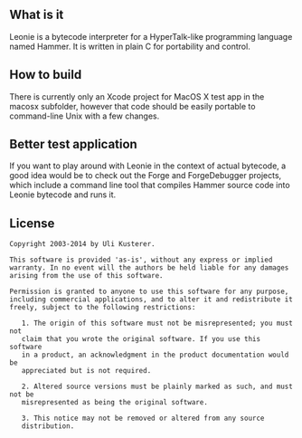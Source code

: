 What is it
----------

Leonie is a bytecode interpreter for a HyperTalk-like programming language named Hammer. It is written in plain C for portability and control.


How to build
------------

There is currently only an Xcode project for MacOS X test app in the macosx subfolder, however that code should be easily portable to command-line Unix with a few changes.


Better test application
-----------------------

If you want to play around with Leonie in the context of actual bytecode, a good idea would be to check out the Forge and ForgeDebugger projects, which include a command line tool that compiles Hammer source code into Leonie bytecode and runs it.


License
-------

	Copyright 2003-2014 by Uli Kusterer.
	
	This software is provided 'as-is', without any express or implied
	warranty. In no event will the authors be held liable for any damages
	arising from the use of this software.
	
	Permission is granted to anyone to use this software for any purpose,
	including commercial applications, and to alter it and redistribute it
	freely, subject to the following restrictions:
	
	   1. The origin of this software must not be misrepresented; you must not
	   claim that you wrote the original software. If you use this software
	   in a product, an acknowledgment in the product documentation would be
	   appreciated but is not required.
	
	   2. Altered source versions must be plainly marked as such, and must not be
	   misrepresented as being the original software.
	
	   3. This notice may not be removed or altered from any source
	   distribution.
     